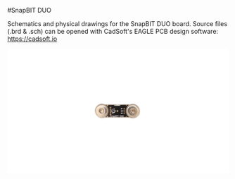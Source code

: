 #SnapBIT DUO

Schematics and physical drawings for the SnapBIT DUO board. Source
files (.brd & .sch) can be opened with CadSoft's EAGLE PCB design
software:
https://cadsoft.io

![SnapBIT DUO](https://raw.githubusercontent.com/BITalinoWorld/schematics-SnapBIT-DUO/master/PCB-SNAPBIT-DUO.jpg)
